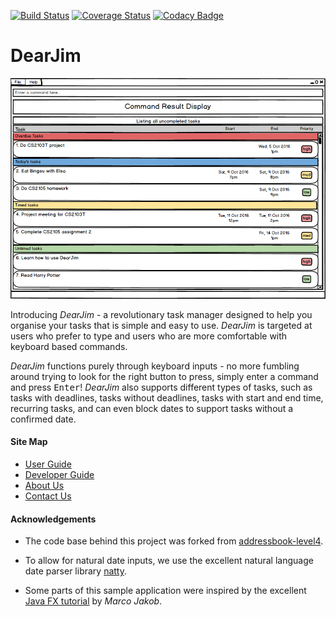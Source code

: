 [![Build Status](https://travis-ci.org/CS2103AUG2016-W13-C4/main.svg?branch=master)](https://travis-ci.org/CS2103AUG2016-W13-C4/main)
[![Coverage Status](https://coveralls.io/repos/github/CS2103AUG2016-W13-C4/main/badge.svg?branch=master)](https://coveralls.io/github/CS2103AUG2016-W13-C4/main?branch=master)
[![Codacy Badge](https://api.codacy.com/project/badge/Grade/80804481f4294e708f3ade895f7d930b)](https://www.codacy.com/app/edmundmok/main?utm_source=github.com&amp;utm_medium=referral&amp;utm_content=CS2103AUG2016-W13-C4/main&amp;utm_campaign=Badge_Grade)

# DearJim

<img src="docs/images/dearjim_initial.png" width="600"><br>

Introducing *DearJim* - a revolutionary task manager designed to help you organise your tasks that is simple and easy to use. *DearJim* is targeted at users who prefer to type and users who are more comfortable with keyboard based commands.

*DearJim* functions purely through keyboard inputs - no more fumbling around trying to look for the right button to press, simply enter a command and press <kbd>Enter</kbd>! *DearJim* also supports different types of tasks, such as tasks with deadlines, tasks without deadlines, tasks with start and end time, recurring tasks, and can even block dates to support tasks without a confirmed date. 

  
#### Site Map
* [User Guide](docs/UserGuide.md) 
* [Developer Guide](docs/DeveloperGuide.md) 
* [About Us](docs/AboutUs.md)
* [Contact Us](docs/ContactUs.md)


#### Acknowledgements

* The code base behind this project was forked from 
  [addressbook-level4](https://github.com/nus-cs2103-AY1617S1/addressbook-level4).
  
* To allow for natural date inputs, we use the excellent natural language date parser library [natty](http://natty.joestelmach.com/).

* Some parts of this sample application were inspired by the excellent 
  [Java FX tutorial](http://code.makery.ch/library/javafx-8-tutorial/) by *Marco Jakob*. 

